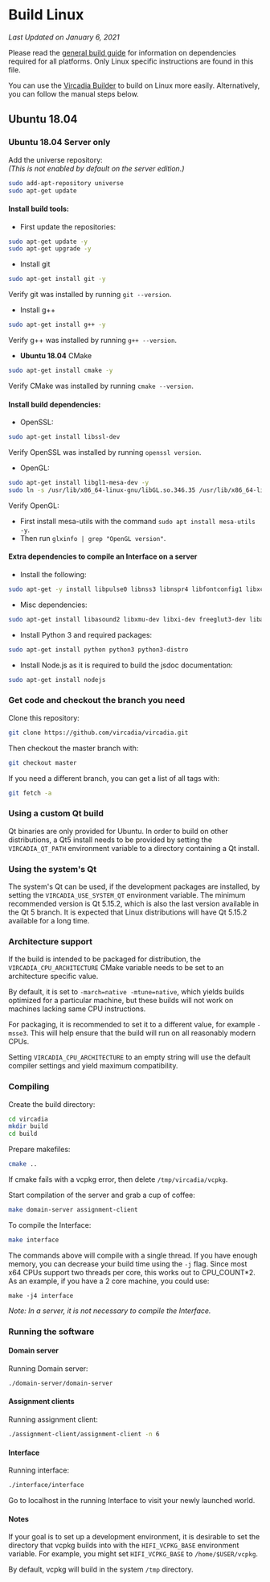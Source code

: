 # Build Linux

*Last Updated on January 6, 2021*

Please read the [general build guide](BUILD.md) for information on dependencies required for all platforms. Only Linux specific instructions are found in this file.

You can use the [Vircadia Builder](https://github.com/vircadia/vircadia-builder) to build on Linux more easily. Alternatively, you can follow the manual steps below.

## Ubuntu 18.04

### Ubuntu 18.04 Server only
Add the universe repository:  
_(This is not enabled by default on the server edition.)_
```bash
sudo add-apt-repository universe
sudo apt-get update
```

#### Install build tools:
-  First update the repositories:  
```bash
sudo apt-get update -y
sudo apt-get upgrade -y
```

-  Install git
```bash
sudo apt-get install git -y
```
Verify git was installed by running `git --version`.

-  Install g++
```bash
sudo apt-get install g++ -y
```
Verify g++ was installed by running `g++ --version`.

-  **Ubuntu 18.04** CMake
```bash
sudo apt-get install cmake -y
```
Verify CMake was installed by running `cmake --version`.

#### Install build dependencies:
-  OpenSSL:
```bash
sudo apt-get install libssl-dev
```
Verify OpenSSL was installed by running `openssl version`.

- OpenGL:
```bash
sudo apt-get install libgl1-mesa-dev -y
sudo ln -s /usr/lib/x86_64-linux-gnu/libGL.so.346.35 /usr/lib/x86_64-linux-gnu/libGL.so.1.2.0
```
Verify OpenGL:
  - First install mesa-utils with the command `sudo apt install mesa-utils -y`.
  - Then run `glxinfo | grep "OpenGL version"`.


#### Extra dependencies to compile an Interface on a server


- Install the following:
```bash
sudo apt-get -y install libpulse0 libnss3 libnspr4 libfontconfig1 libxcursor1 libxcomposite1 libxtst6 libxslt1.1
```

-  Misc dependencies:
```bash
sudo apt-get install libasound2 libxmu-dev libxi-dev freeglut3-dev libasound2-dev libjack0 libjack-dev libxrandr-dev libudev-dev libssl-dev zlib1g-dev
```

-  Install Python 3 and required packages:
```bash
sudo apt-get install python python3 python3-distro
```

-  Install Node.js as it is required to build the jsdoc documentation:
```bash
sudo apt-get install nodejs
```

### Get code and checkout the branch you need

Clone this repository:
```bash
git clone https://github.com/vircadia/vircadia.git
```

Then checkout the master branch with:
```bash
git checkout master
```

If you need a different branch, you can get a list of all tags with:
```bash
git fetch -a
```

### Using a custom Qt build

Qt binaries are only provided for Ubuntu. In order to build on other distributions, a Qt5 install
needs to be provided by setting the `VIRCADIA_QT_PATH` environment variable to a directory containing
a Qt install.

### Using the system's Qt

The system's Qt can be used, if the development packages are installed, by setting the
`VIRCADIA_USE_SYSTEM_QT` environment variable. The minimum recommended version is Qt 5.15.2, which is
also the last version available in the Qt 5 branch. It is expected that Linux distributions will have
Qt 5.15.2 available for a long time.

### Architecture support

If the build is intended to be packaged for distribution, the `VIRCADIA_CPU_ARCHITECTURE`
CMake variable needs to be set to an architecture specific value.

By default, it is set to `-march=native -mtune=native`, which yields builds optimized for a particular
machine, but these builds will not work on machines lacking same CPU instructions.

For packaging, it is recommended to set it to a different value, for example `-msse3`. This will help ensure that the build will run on all reasonably modern CPUs.

Setting `VIRCADIA_CPU_ARCHITECTURE` to an empty string will use the default compiler settings and yield
maximum compatibility.

### Compiling

Create the build directory:
```bash
cd vircadia
mkdir build
cd build
```

Prepare makefiles:
```bash
cmake ..
```

If cmake fails with a vcpkg error, then delete `/tmp/vircadia/vcpkg`.  

Start compilation of the server and grab a cup of coffee:
```bash
make domain-server assignment-client
```

To compile the Interface:
```bash
make interface
```

The commands above will compile with a single thread. If you have enough memory, you can decrease your build time using the `-j` flag. Since most x64 CPUs support two threads per core, this works out to CPU_COUNT*2. As an example, if you have a 2 core machine, you could use:
```
make -j4 interface
```

*Note: In a server, it is not necessary to compile the Interface.*

### Running the software

#### Domain server

Running Domain server:
```bash
./domain-server/domain-server
```

#### Assignment clients

Running assignment client:
```bash
./assignment-client/assignment-client -n 6
```

#### Interface

Running interface:
```bash
./interface/interface
```

Go to localhost in the running Interface to visit your newly launched world.

#### Notes

If your goal is to set up a development environment, it is desirable to set the directory that vcpkg builds into with the `HIFI_VCPKG_BASE` environment variable.
For example, you might set `HIFI_VCPKG_BASE` to `/home/$USER/vcpkg`.

By default, vcpkg will build in the system `/tmp` directory.
